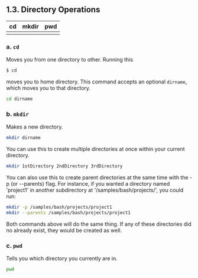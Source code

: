 ## 1.3. Directory Operations

| cd  | mkdir | pwd |
| --- | ----- | --- |
|  |       |     |

### a. `cd`

Moves you from one directory to other. Running this  

```bash
$ cd
```

moves you to home directory. This command accepts an optional `dirname`, which moves you to that directory.

```bash
cd dirname
```

### b. `mkdir`

Makes a new directory.  

```bash
mkdir dirname
```

You can use this to create multiple directories at once within your current directory.

```bash
mkdir 1stDirectory 2ndDirectory 3rdDirectory
```

You can also use this to create parent directories at the same time with the -p (or --parents) flag. For instance, if you wanted a directory named 'project1' in another subdirectory at '/samples/bash/projects/', you could run:

```bash
mkdir -p /samples/bash/projects/project1
mkdir --parents /samples/bash/projects/project1
```

Both commands above will do the same thing.
If any of these directories did no already exist, they would be created as well.

### c. `pwd`

Tells you which directory you currently are in.  

```bash
pwd
```